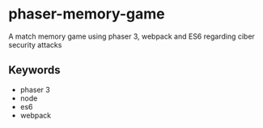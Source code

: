 # phaser-memory-game

A match memory game using phaser 3, webpack and ES6 regarding ciber security attacks


## Keywords
- phaser 3
- node
- es6
- webpack